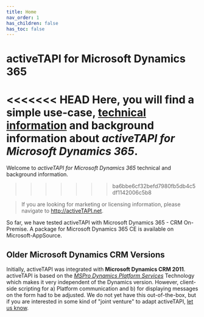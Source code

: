 ```yaml
---
title: Home
nav_order: 1
has_children: false
has_toc: false
---
```


# activeTAPI for Microsoft Dynamics 365

<<<<<<< HEAD
Here, you will find a simple use-case, [technical information](admin/index.md) and background information about _activeTAPI for Microsoft Dynamics 365_.
=======
Welcome to *activeTAPI for Microsoft Dynamics 365* technical and background information.
>>>>>>> ba6bbe6cf32befd7980fb5db4c5df1142006c5b8

> If you are looking for marketing or licensing information, 
> please navigate to http://activeTAPI.net.

So far, we have tested activeTAPI with Microsoft Dynamics 365 - CRM On-Premise. A package for Microsoft Dynamics 365 CE is available on Microsoft-AppSource.

## Older Microsoft Dynamics CRM Versions

Initially, activeTAPI was integrated with **Microsoft Dynamics CRM 2011**. activeTAPI is based on the [*MSPro Dynamics Platform Services*](servicePlatform/index.md) Technology which makes it very independent of the Dynamics version. However, client-side scripting for a) Platform communication and b) for displaying messages on the form had to be adjusted. We do not yet have this out-of-the-box, but if you are interested in some kind of "joint venture" to adapt activeTAPI, [let us know](mailto:msc@activeTAPI.net).